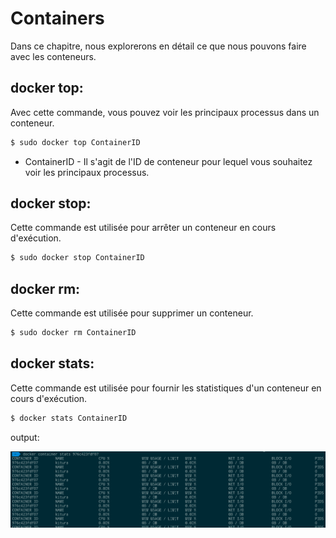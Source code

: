 # Containers

Dans ce chapitre, nous explorerons en détail ce que nous pouvons faire avec les conteneurs.

## docker top:
Avec cette commande, vous pouvez voir les principaux processus dans un conteneur.
```sh
$ sudo docker top ContainerID
```
* ContainerID - Il s'agit de l'ID de conteneur pour lequel vous souhaitez voir les principaux processus.

## docker stop:
Cette commande est utilisée pour arrêter un conteneur en cours d'exécution.
```sh
$ sudo docker stop ContainerID 
```

## docker rm:
Cette commande est utilisée pour supprimer un conteneur.
```sh
$ sudo docker rm ContainerID  
```

## docker stats:
Cette commande est utilisée pour fournir les statistiques d'un conteneur en cours d'exécution.
```sh
$ docker stats ContainerID  
```

output:

![](stats.png)





